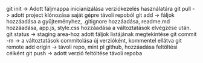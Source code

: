 git init -> Adott fáljmappa inicianizálása verziókezelés használatára
git pull -> adott project klónozása saját gépre távoli repoból
git add  -> fáljok hozzáadása a gyűjteményhez, .gitignore hozzáadása, readme.md hozzáadása, app.js, style.css hozzáadása a változtatások elvégzése után.
git status -> staging area-hoz adott fáljok listájának megtekintése
git commit -m -> a változtatások commitolása új verzióként, kommentel ellátva
git remote add origin -> távoli repo, mint pl github, hozzáadása feltöltési célként
git push -> adott verzió feltöltése távoli repoba